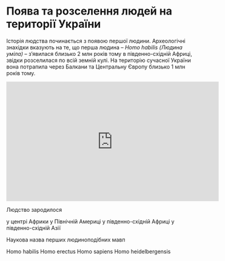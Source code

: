 # Поява та розселення людей на території України

Історія людства починається з появою першої людини. Археологічні
знахідки вказують на те, що перша людина – *Homo habilis (Людина
уміла)* – з’явилася близько 2 млн років тому в південно-східній Африці,
звідки розселилася по всій земній кулі. На територію сучасної України
вона потрапила через Балкани та Центральну Європу близько 1 млн років
тому.





<div class="fluidMedia">
<iframe align="center" width="560" height="315" src="https://www.youtube.com/embed/hnH54iMdU8E" frameborder="0" allowfullscreen></iframe>
</div>
<div class="popup">
</div>
<div class="space">
</div>


<quiz correctLabel="correct!" incorrectLabel="incorrect!" checkLabel="check ansert">
    <question>
    <p>Людство зародилося</p>
        <answer>у центрі Африки</answer>
        <answer>у Північній Америці</answer>
        <answer correct>у південно-східній Африці</answer>
        <answer>у південно-східній Азії</answer>
    </question>
    <question>
        <p>Наукова назва перших людиноподібних мавп</p>
        <answer correct>Homo habilis </answer>
        <answer>Homo erectus</answer>
        <answer>Homo sapiens</answer>
        <answer>Homo heidelbergensis</answer>
    </question>
</quiz>
